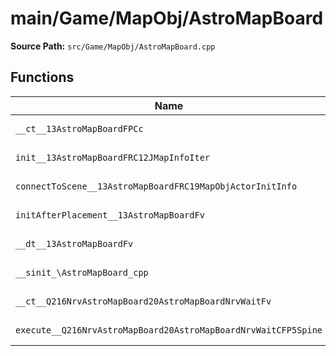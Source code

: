 # main/Game/MapObj/AstroMapBoard

**Source Path:** `src/Game/MapObj/AstroMapBoard.cpp`

## Functions

| Name | Address | Match % |
|------|---------|---------|
| `__ct__13AstroMapBoardFPCc` | `0x801AEE08` | :white_check_mark: (100.0%) |
| `init__13AstroMapBoardFRC12JMapInfoIter` | `0x801AEE44` | :white_check_mark: (100.0%) |
| `connectToScene__13AstroMapBoardFRC19MapObjActorInitInfo` | `0x801AEF34` | :white_check_mark: (100.0%) |
| `initAfterPlacement__13AstroMapBoardFv` | `0x801AEF38` | :white_check_mark: (100.0%) |
| `__dt__13AstroMapBoardFv` | `0x801AEF80` | :white_check_mark: (100.0%) |
| `__sinit_\AstroMapBoard_cpp` | `0x801AEFD8` | :white_check_mark: (100.0%) |
| `__ct__Q216NrvAstroMapBoard20AstroMapBoardNrvWaitFv` | `0x801AEFE0` | :white_check_mark: (100.0%) |
| `execute__Q216NrvAstroMapBoard20AstroMapBoardNrvWaitCFP5Spine` | `0x801AEFF0` | :white_check_mark: (100.0%) |